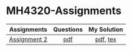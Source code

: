 # MH4320-Assignments

| Assignments | Questions | My Solution |
|:--:|:--:|:--:|
| [Assignment 2](assignment2/) | [pdf](assignment2/questions.pdf) | [pdf](assignment2/mysol.pdf), [tex](https://github.com/pufanyi/MH4320-Assignments/tree/main/assignment2/src) |
